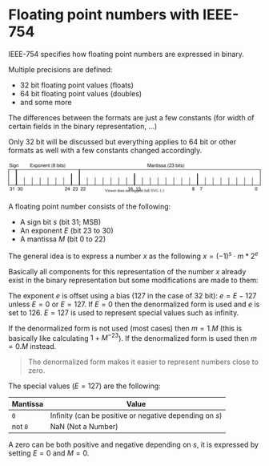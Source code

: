 # Floating point numbers with IEEE-754

IEEE-754 specifies how floating point numbers are expressed in binary.

Multiple precisions are defined:
- 32 bit floating point values (floats)
- 64 bit floating point values (doubles)
- and some more

The differences between the formats are just a few constants (for width of certain fields in the binary representation, ...)

Only 32 bit will be discussed but everything applies to 64 bit or other formats as well with a few constants changed accordingly.

![binary representation of 32 bit floating point number](../assets/lti/floating-point-numbers.svg)

A floating point number consists of the following:
- A sign bit $s$ (bit 31; MSB)
- An exponent $E$ (bit 23 to 30)
- A mantissa $M$ (bit 0 to 22) 

The general idea is to express a number $x$ as the following $x = (-1)^s \cdot m * 2^e$

Basically all components for this representation of the number $x$ already exist in the binary representation but some modifications are made to them:

The exponent $e$ is offset using a bias (127 in the case of 32 bit): $e = E - 127$ unless $E=0$ or $E=127$.
If $E=0$ then the denormalized form is used and $e$ is set to $126$.
$E=127$ is used to represent special values such as infinity.

If the denormalized form is not used (most cases) then $m = 1.M$ (this is basically like calculating $1 + M^{-23}$).
If the denormalized form is used then $m = 0.M$ instead.

> The denormalized form makes it easier to represent numbers close to zero.

The special values ($E=127$) are the following:

| Mantissa | Value                                                   |
| -------- | ------------------------------------------------------- |
|     `0`  | Infinity (can be positive or negative depending on $s$) |
| not `0`  | NaN (Not a Number)                                      |

A zero can be both positive and negative depending on $s$, it is expressed by setting $E=0$ and $M=0$.

